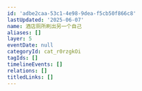 ```yaml
---
id: 'adbe2caa-53c1-4e98-9dea-f5cb50f866c8'
lastUpdated: '2025-06-07'
name: 酒店厕所刷出另一个自己
aliases: []
layer: 5
eventDate: null
categoryId: cat_r0rzgkOi
tagIds: []
timelineEvents: []
relations: []
titledLinks: []
---
```


